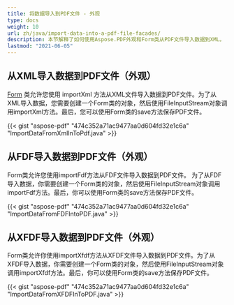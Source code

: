 ```yaml
---
title: 将数据导入到PDF文件 - 外观
type: docs
weight: 10
url: zh/java/import-data-into-a-pdf-file-facades/
description: 本节解释了如何使用Aspose.PDF外观和Form类从PDF文件导入数据到XML。
lastmod: "2021-06-05"
---
```


## 从XML导入数据到PDF文件（外观）

[Form](https://reference.aspose.com/pdf/java/com.aspose.pdf.facades/Form) 类允许您使用 importXml 方法从XML文件导入数据到PDF文件。为了从XML导入数据，您需要创建一个Form类的对象，然后使用FileInputStream对象调用importXml方法。最后，您可以使用Form类的save方法保存PDF文件。

{{< gist "aspose-pdf" "474c352a71ac9477aa0d604fd32e1c6a" "ImportDataFromXmlInToPdf.java" >}}

## 从FDF导入数据到PDF文件（外观）

Form类允许您使用importFdf方法从FDF文件导入数据到PDF文件。
 为了从FDF导入数据，你需要创建一个Form类的对象，然后使用FileInputStream对象调用importFdf方法。最后，你可以使用Form类的save方法保存PDF文件。

{{< gist "aspose-pdf" "474c352a71ac9477aa0d604fd32e1c6a" "ImportDataFromFDFIntoPDF.java" >}}

## 从XFDF导入数据到PDF文件（外观）

Form类允许你使用importXfdf方法从XFDF文件导入数据到PDF文件。为了从XFDF导入数据，你需要创建一个Form类的对象，然后使用FileInputStream对象调用importXfdf方法。最后，你可以使用Form类的save方法保存PDF文件。

{{< gist "aspose-pdf" "474c352a71ac9477aa0d604fd32e1c6a" "ImportDataFromXFDFInToPDF.java" >}}